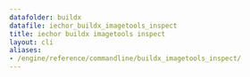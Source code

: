 ```yaml
---
datafolder: buildx
datafile: iechor_buildx_imagetools_inspect
title: iechor buildx imagetools inspect
layout: cli
aliases:
- /engine/reference/commandline/buildx_imagetools_inspect/
---
```


<!--
This page is automatically generated from iEchor's source code. If you want to
suggest a change to the text that appears here, open a ticket or pull request
in the source repository on GitHub:

https://github.com/iechor/buildx
-->
